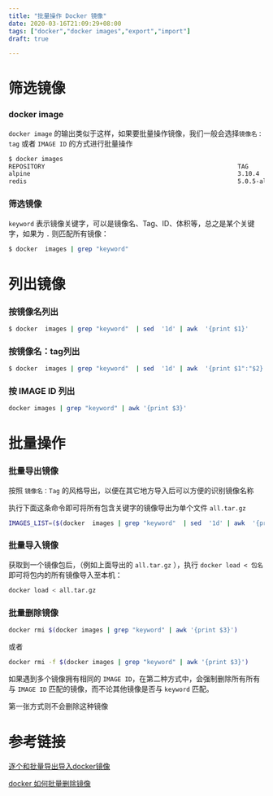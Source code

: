 ```yaml
---
title: "批量操作 Docker 镜像"
date: 2020-03-16T21:09:29+08:00
tags: ["docker","docker images","export","import"]
draft: true 

---
```


# 筛选镜像

### docker image

`docker image` 的输出类似于这样，如果要批量操作镜像，我们一般会选择`镜像名：tag` 或者 `IMAGE ID` 的方式进行批量操作

```bash
$ docker images
REPOSITORY                                                     TAG                 IMAGE ID            CREATED             SIZE
alpine                                                         3.10.4              af341ccd2df8        2 months ago        5.56MB
redis                                                          5.0.5-alpine        ed7d2ff5a623        7 months ago        29.3MB
```

### 筛选镜像

`keyword` 表示镜像关键字，可以是镜像名、Tag、ID、体积等，总之是某个关键字，如果为 `.` 则匹配所有镜像：

```bash
$ docker  images | grep "keyword"
```

# 列出镜像

### 按镜像名列出

```bash
$ docker  images | grep "keyword"  | sed  '1d' | awk  '{print $1}'
```

### 按镜像名：tag列出

```bash
$ docker  images | grep "keyword"  | sed  '1d' | awk  '{print $1":"$2}'
```

### 按 IMAGE ID 列出

```bash
docker images | grep "keyword" | awk '{print $3}'
```

# 批量操作

### 批量导出镜像

按照 `镜像名：Tag` 的风格导出，以便在其它地方导入后可以方便的识别镜像名称

执行下面这条命令即可将所有包含关键字的镜像导出为单个文件 `all.tar.gz`

```bash
IMAGES_LIST=($(docker  images | grep "keyword"  | sed  '1d' | awk  '{print $1":"$2}')) && docker save ${IMAGES_LIST[*]}  -o  all.tar.gz
```

### 批量导入镜像

获取到一个镜像包后，（例如上面导出的 `all.tar.gz` ），执行 `docker load < 包名` 即可将包内的所有镜像导入至本机：

```bash
docker load < all.tar.gz
```

### 批量删除镜像

```bash
docker rmi $(docker images | grep "keyword" | awk '{print $3}') 
```

或者

```bash
docker rmi -f $(docker images | grep "keyword" | awk '{print $3}') 
```

如果遇到多个镜像拥有相同的 `IMAGE ID`，在第二种方式中，会强制删除所有所有与 `IMAGE ID` 匹配的镜像，而不论其他镜像是否与 `keyword` 匹配。

第一张方式则不会删除这种镜像

# 参考链接

[逐个和批量导出导入docker镜像](https://blog.zhenglin.work/docker/save_load_images.html)

[docker 如何批量删除镜像](https://blog.csdn.net/Ezreal_King/article/details/77285366)